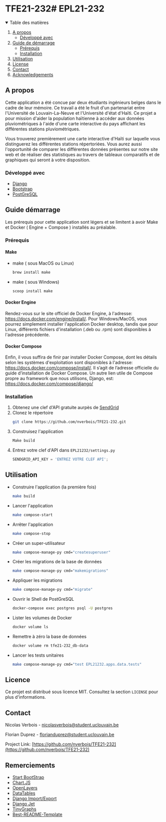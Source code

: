 # TFE21-232# EPL21-232

<!-- TABLE OF CONTENTS -->
<details open="open">
  <summary>Table des matières</summary>
  <ol>
    <li>
      <a href="#about-the-project">A propos</a>
      <ul>
        <li><a href="#built-with">Développé avec</a></li>
      </ul>
    </li>
    <li>
      <a href="#getting-started">Guide de démarrage</a>
      <ul>
        <li><a href="#prerequisites">Prérequis</a></li>
        <li><a href="#installation">Installation</a></li>
      </ul>
    </li>
    <li><a href="#usage">Utilisation</a></li>
    <li><a href="#license">License</a></li>
    <li><a href="#contact">Contact</a></li>
    <li><a href="#acknowledgements">Acknowledgements</a></li>
  </ol>
</details>

<!-- ABOUT THE PROJECT -->
## A propos

Cette application a été concue par deux étudiants ingénieurs belges dans le cadre de leur mémoire. Ce travail a été le fruit d'un partenariat entre l'Université de Louvain-La-Neuve et l'Université d'état d'Haïti. Ce projet a pour mission d'aider la population haïtienne à accéder aux données pluviométriques à l'aide d'une carte interactive du pays affichant les différentes stations pluviométriques. 

Vous trouverez premièrement une carte interactive d'Haïti sur laquelle vous distinguerez les différentes stations répertoriées. Vous aurez aussi l'opportunité de comparer les différentes données présentes sur notre site web et de réaliser des statistiques au travers de tableaux comparatifs et de graphiques qui seront à votre disposition.

### Développé avec

* [Django](https://www.djangoproject.com)
* [Bootstrap](https://getbootstrap.com)
* [PostGreSQL](https://www.postgresql.org)


<!-- GETTING STARTED -->
## Guide démarrage

Les prérequis pour cette application sont légers et se limitent à avoir Make et Docker ( Engine + Compose ) installés au préalable. 

### Prérequis

#### Make

* make ( sous MacOS ou Linux)
  ```sh
  brew install make
  ```
* make ( sous Windows)
  ```sh
  scoop install make
  ```
  
#### Docker Engine
Rendez-vous sur le site officiel de Docker Engine, à l'adresse: https://docs.docker.com/engine/install/. Pour Windows/MacOS, vous pourrez simplement installer l'application Docker desktop, tandis que pour Linux, différents fichiers d'installation (.deb ou .rpm) sont disponibles à l'adresse précédente. 

#### Docker Compose

Enfin, il vous suffira de finir par installer Docker Compose, dont les détails selon les systèmes d'exploitation sont disponibles à l'adresse: https://docs.docker.com/compose/install/. Il s’agit de l’adresse officielle du guide d’installation de Docker Compose.
Un autre lien utile de Compose propre au framework que nous utilisons, Django, est: https://docs.docker.com/compose/django/

### Installation

1. Obtenez une clef d'API gratuite aurpès de [SendGrid](https://sendgrid.com/docs/ui/account-and-settings/api-keys/)
2. Clonez le répertoire
   ```sh
   git clone https://github.com/nverbois/TFE21-232.git
   ```
3. Construisez l'application
   ```sh
   Make build
   ```
4. Entrez votre clef d'API dans `EPL21232/settings.py`
   ```py
   SENDGRID_API_KEY = 'ENTREZ VOTRE CLEF API';
   ```

<!-- USAGE EXAMPLES -->
## Utilisation

* Construire l'application (la première fois)
  ```sh
  make build
  ```
  
* Lancer l'application 
  ```sh
  make compose-start
  ```
  
* Arrêter l'application 
  ```sh
  make compose-stop
  ```
  
* Créer un super-utilisateur 
  ```sh
  make compose-manage-py cmd="createsuperuser"
  ```

* Créer les migrations de la base de données 
  ```sh
  make compose-manage-py cmd="makemigrations"
  ```
  
* Appliquer les migrations
  ```sh
  make compose-manage-py cmd="migrate"
  ```
  
* Ouvrir le Shell de PostGreSQL
  ```sh
  docker-compose exec postgres psql -U postgres
  ```
* Lister les volumes de Docker
  ```sh
  docker volume ls
  ```
* Remettre à zéro la base de données
  ```sh
  docker volume rm tfe21-232_db-data
  ```
* Lancer les tests unitaires
  ```sh
  make compose-manage-py cmd="test EPL21232.apps.data.tests"
  ```
  
  

<!-- LICENSE -->
## Licence

Ce projet est distribué sous licence MIT. Consultez la section `LICENSE` pour plus d'informations.



<!-- CONTACT -->
## Contact

Nicolas Verbois - nicolasverbois@student.uclouvain.be

Florian Duprez - florianduprez@student.uclouvain.be

Project Link: [https://github.com/nverbois/TFE21-232](https://github.com/nverbois/TFE21-232)



<!-- ACKNOWLEDGEMENTS -->
## Remerciements
* [Start BootStrap](https://startbootstrap.com/previews/freelancer)
* [Chart.JS](https://www.chartjs.org)
* [OpenLayers](https://openlayers.org)
* [DataTables](https://datatables.net/manual/api)
* [Django Import/Export](https://django-import-export.readthedocs.io/en/latest/)
* [Django Jet](http://jet.geex-arts.com)
* [TinyGraphs](https://www.tinygraphs.com/)
* [Best-README-Template](https://github.com/othneildrew/Best-README-Template)





